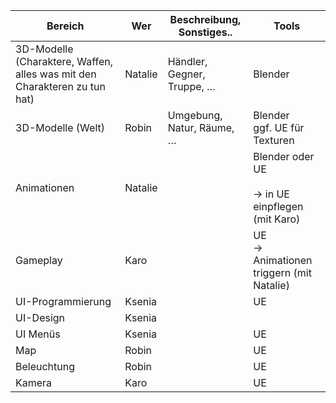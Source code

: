 
| Bereich                                                                   | Wer     | Beschreibung, Sonstiges..  | Tools                                                |
| ------------------------------------------------------------------------- | ------- | -------------------------- | ---------------------------------------------------- |
| 3D-Modelle (Charaktere, Waffen, alles was mit den Charakteren zu tun hat) | Natalie | Händler, Gegner, Truppe, … | Blender                                              |
| 3D-Modelle (Welt)                                                         | Robin   | Umgebung, Natur, Räume, …  | Blender  <br>ggf. UE für Texturen                    |
| Animationen                                                               | Natalie |                            | Blender oder UE<br><br>→ in UE einpflegen (mit Karo) |
| Gameplay                                                                  | Karo    |                            | UE  <br>→ Animationen triggern (mit Natalie)         |
| UI-Programmierung                                                         | Ksenia  |                            | UE                                                   |
| UI-Design                                                                 | Ksenia  |                            |                                                      |
| UI Menüs                                                                  | Ksenia  |                            | UE                                                   |
| Map                                                                       | Robin   |                            | UE                                                   |
| Beleuchtung                                                               | Robin   |                            | UE                                                   |
| Kamera                                                                    | Karo    |                            | UE                                                   |
